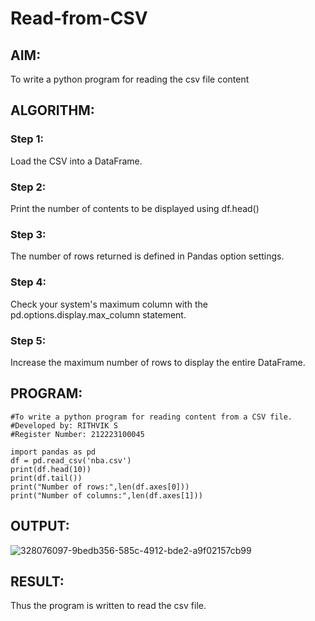 # Read-from-CSV

## AIM:
To write a python program for reading the csv file content
## ALGORITHM:
### Step 1:
Load the CSV into a DataFrame.
### Step 2:
Print the number of contents to be displayed using df.head()
### Step 3:
The number of rows returned is defined in Pandas option settings.
### Step 4:
Check your system's maximum column with the pd.options.display.max_column statement.
### Step 5:
Increase the maximum number of rows to display the entire DataFrame.
## PROGRAM:
```
#To write a python program for reading content from a CSV file.
#Developed by: RITHVIK S
#Register Number: 212223100045

import pandas as pd
df = pd.read_csv('nba.csv')
print(df.head(10))
print(df.tail())
print("Number of rows:",len(df.axes[0]))
print("Number of columns:",len(df.axes[1]))
```
## OUTPUT:
![328076097-9bedb356-585c-4912-bde2-a9f02157cb99](https://github.com/Rithviknathan/Read-from-CSV/assets/148410509/2bd1b423-a712-411c-9730-ab244e1d8963)
## RESULT:
Thus the program is written to read the csv file.
